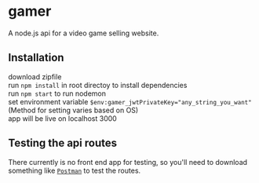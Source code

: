 # gamer
A node.js api for a video game selling website.
## Installation
download zipfile<br>
run `npm install` in root directoy to install dependencies<br>
run `npm start` to run nodemon<br>
set environment variable `$env:gamer_jwtPrivateKey="any_string_you_want"` (Method for setting varies based on OS)<br>
app will be live on localhost 3000
## Testing the api routes
There currently is no front end app for testing, so you'll need to download something like [`Postman`](https://www.postman.com/) to test the routes.

